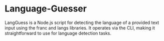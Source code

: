 # Language-Guesser
LangGuess is a Node.js script for detecting the language of a provided text input using the franc and langs libraries. It operates via the CLI, making it straightforward to use for language detection tasks.

